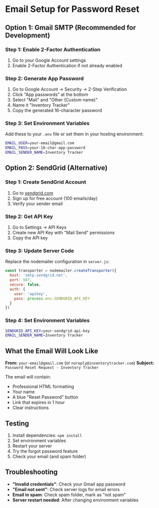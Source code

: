 # Email Setup for Password Reset

## Option 1: Gmail SMTP (Recommended for Development)

### Step 1: Enable 2-Factor Authentication
1. Go to your Google Account settings
2. Enable 2-Factor Authentication if not already enabled

### Step 2: Generate App Password
1. Go to Google Account → Security → 2-Step Verification
2. Click "App passwords" at the bottom
3. Select "Mail" and "Other (Custom name)"
4. Name it "Inventory Tracker"
5. Copy the generated 16-character password

### Step 3: Set Environment Variables
Add these to your `.env` file or set them in your hosting environment:

```bash
EMAIL_USER=your-email@gmail.com
EMAIL_PASS=your-16-char-app-password
EMAIL_SENDER_NAME=Inventory Tracker
```

## Option 2: SendGrid (Alternative)

### Step 1: Create SendGrid Account
1. Go to [sendgrid.com](https://sendgrid.com)
2. Sign up for free account (100 emails/day)
3. Verify your sender email

### Step 2: Get API Key
1. Go to Settings → API Keys
2. Create new API Key with "Mail Send" permissions
3. Copy the API key

### Step 3: Update Server Code
Replace the nodemailer configuration in `server.js`:

```javascript
const transporter = nodemailer.createTransporter({
  host: 'smtp.sendgrid.net',
  port: 587,
  secure: false,
  auth: {
    user: 'apikey',
    pass: process.env.SENDGRID_API_KEY
  }
})
```

### Step 4: Set Environment Variables
```bash
SENDGRID_API_KEY=your-sendgrid-api-key
EMAIL_SENDER_NAME=Inventory Tracker
```

## What the Email Will Look Like

**From:** `your-email@gmail.com` (or `noreply@inventorytracker.com`)
**Subject:** `Password Reset Request - Inventory Tracker`

The email will contain:
- Professional HTML formatting
- Your name
- A blue "Reset Password" button
- Link that expires in 1 hour
- Clear instructions

## Testing

1. Install dependencies: `npm install`
2. Set environment variables
3. Restart your server
4. Try the forgot password feature
5. Check your email (and spam folder)

## Troubleshooting

- **"Invalid credentials"**: Check your Gmail app password
- **"Email not sent"**: Check server logs for email errors
- **Email in spam**: Check spam folder, mark as "not spam"
- **Server restart needed**: After changing environment variables
